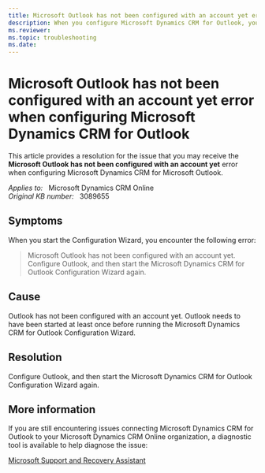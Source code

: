 ```yaml
---
title: Microsoft Outlook has not been configured with an account yet error when configuring
description: When you configure Microsoft Dynamics CRM for Outlook, you receive the Microsoft Outlook has not been configured with an account yet error. Provides a resolution.
ms.reviewer: 
ms.topic: troubleshooting
ms.date: 
---
```

# Microsoft Outlook has not been configured with an account yet error when configuring Microsoft Dynamics CRM for Outlook

This article provides a resolution for the issue that you may receive the **Microsoft Outlook has not been configured with an account yet** error when configuring Microsoft Dynamics CRM for Microsoft Outlook.

_Applies to:_ &nbsp; Microsoft Dynamics CRM Online  
_Original KB number:_ &nbsp; 3089655

## Symptoms

When you start the Configuration Wizard, you encounter the following error:

> Microsoft Outlook has not been configured with an account yet. Configure Outlook, and then start the Microsoft Dynamics CRM for Outlook Configuration Wizard again.

## Cause

Outlook has not been configured with an account yet. Outlook needs to have been started at least once before running the Microsoft Dynamics CRM for Outlook Configuration Wizard.

## Resolution

Configure Outlook, and then start the Microsoft Dynamics CRM for Outlook Configuration Wizard again.

## More information

If you are still encountering issues connecting Microsoft Dynamics CRM for Outlook to your Microsoft Dynamics CRM Online organization, a diagnostic tool is available to help diagnose the issue:

[Microsoft Support and Recovery Assistant](/outlook/troubleshoot/performance/how-to-scan-outlook-by-using-microsoft-support-and-recovery-assistant)
